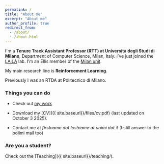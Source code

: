 ```yaml
---
permalink: /
title: "About me"
excerpt: "About me"
author_profile: true
redirect_from: 
  - /about/
  - /about.html
---
```


I'm a **Tenure Track Assistant Professor (RTT) at Università degli Studi di Milano**, Department of Computer Science, Milan, Italy.
I've just joined the [LAILA](https://sites.google.com/view/lailaunimi) lab.
I'm an Ellis member of the [Milan unit](https://ellis.eu/units/milan).

My main research line is **Reinforcement Learning**.

Previously I was an RTDA at Politecnico di Milano.

### Things you can do
* Check out [my work](https://scholar.google.it/citations?user=A2WxZlsAAAAJ&hl=en)

* Download my [CV]({{ site.baseurl}}/files/cv.pdf) (last updated on October 3 2025).

* Contact me at *firstname dot lastname at unimi dot it* (I still answer to the polimi mail too)

### Are you a student?
Check out the [Teaching]({{ site.baseurl}}/teaching/).

